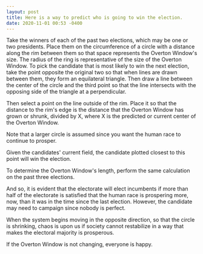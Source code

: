 ```yaml
---
layout: post
title: Here is a way to predict who is going to win the election.
date: 2020-11-01 00:53 -0400
---
```

Take the winners of each of the past two elections, which may be one or two presidents. Place them on the circumference of a circle with a distance along the rim between them so that space represents the Overton Window's size. The radius of the ring is representative of the size of the Overton Window. To pick the candidate that is most likely to win the next election, take the point opposite the original two so that when lines are drawn between them, they form an equilateral triangle. Then draw a line between the center of the circle and the third point so that the line intersects with the opposing side of the triangle at a perpendicular. 

Then select a point on the line outside of the rim. Place it so that the distance to the rim's edge is the distance that the Overton Window has grown or shrunk, divided by X, where X is the predicted or current center of the Overton Window.

Note that a larger circle is assumed since you want the human race to continue to prosper.

Given the candidates' current field, the candidate plotted closest to this point will win the election. 

To determine the Overton Window's length, perform the same calculation on the past three elections. 

And so, it is evident that the electorate will elect incumbents if more than half of the electorate is satisfied that the human race is prospering more, now, than it was in the time since the last election. However, the candidate may need to campaign since nobody is perfect. 

When the system begins moving in the opposite direction, so that the circle is shrinking, chaos is upon us if society cannot restabilize in a way that makes the electoral majority is prosperous.

If the Overton Window is not changing, everyone is happy.